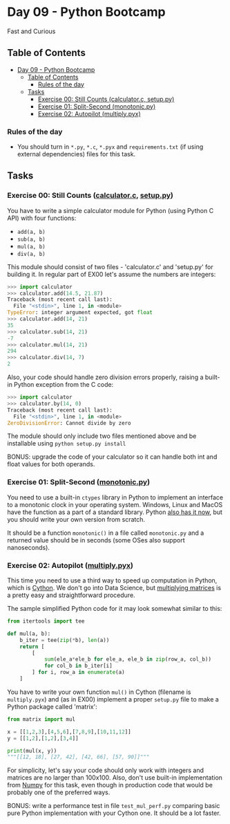 # Day 09 - Python Bootcamp

Fast and Curious

## Table of Contents

- [Day 09 - Python Bootcamp](#day-09---python-bootcamp)
  - [Table of Contents](#table-of-contents)
    - [Rules of the day](#rules-of-the-day)
  - [Tasks](#tasks)
    - [Exercise 00: Still Counts (calculator.c, setup.py)](#exercise-00-still-counts-calculatorc-setuppy)
    - [Exercise 01: Split-Second (monotonic.py)](#exercise-01-split-second-monotonicpy)
    - [Exercise 02: Autopilot (multiply.pyx)](#exercise-02-autopilot-multiplypyx)

### Rules of the day

- You should turn in `*.py`, `*.c`, `*.pyx` and `requirements.txt` (if using external dependencies) files for this task.

## Tasks

### Exercise 00: Still Counts ([calculator.c](src/ex00/calculator.c), [setup.py](src/ex00/setup.py))

You have to write a simple calculator module for Python (using Python C API) with four functions:

- `add(a, b)`
- `sub(a, b)`
- `mul(a, b)`
- `div(a, b)`

This module should consist of two files - 'calculator.c' and 'setup.py' for building it.
In regular part of EX00 let's assume the numbers are integers:

```python
>>> import calculator
>>> calculator.add(14.5, 21.87)
Traceback (most recent call last):
  File "<stdin>", line 1, in <module>
TypeError: integer argument expected, got float
>>> calculator.add(14, 21)
35
>>> calculator.sub(14, 21)
-7
>>> calculator.mul(14, 21)
294
>>> calculator.div(14, 7)
2
```

Also, your code should handle zero division errors properly, raising a built-in Python exception
from the C code:

```python
>>> import calculator
>>> calculator.by(14, 0)
Traceback (most recent call last):
  File "<stdin>", line 1, in <module>
ZeroDivisionError: Cannot divide by zero
```

The module should only include two files mentioned above and be installable using
`python setup.py install`

BONUS: upgrade the code of your calculator so it can handle both int and float values for both
operands.

### Exercise 01: Split-Second ([monotonic.py](src/ex01/monotonic.py))

You need to use a built-in `ctypes` library in Python to implement an interface to a monotonic
clock in your operating system. Windows, Linux and MacOS have the function as a part of a standard
library. Python [also has it now](https://peps.python.org/pep-0418/#time-monotonic), but you
should write your own version from scratch.

It should be a function `monotonic()` in a file called `monotonic.py` and a returned value should
be in seconds (some OSes also support nanoseconds).

### Exercise 02: Autopilot ([multiply.pyx](src/ex02/matrix/multiply.pyx))

This time you need to use a third way to speed up computation in Python, which is [Cython](https://cython.org/).
We don't go into Data Science, but [multiplying matrices](https://en.wikipedia.org/wiki/Matrix_multiplication) is a pretty easy and
straightforward procedure.

The sample simplified Python code for it may look somewhat similar to this:

```python
from itertools import tee

def mul(a, b):
    b_iter = tee(zip(*b), len(a))
    return [
        [
            sum(ele_a*ele_b for ele_a, ele_b in zip(row_a, col_b))
            for col_b in b_iter[i]
        ] for i, row_a in enumerate(a)
    ]
```

You have to write your own function `mul()` in Cython (filename is `multiply.pyx`) and (as in EX00)
implement a proper `setup.py` file to make a Python package called 'matrix':

```python
from matrix import mul

x = [[1,2,3],[4,5,6],[7,8,9],[10,11,12]]
y = [[1,2],[1,2],[3,4]]

print(mul(x, y))
"""[[12, 18], [27, 42], [42, 66], [57, 90]]"""
```

For simplicity, let's say your code should only work with integers and matrices are no larger than
100x100. Also, don't use built-in implementation from [Numpy](https://numpy.org/) for this task,
even though in production code that would be probably one of the preferred ways.

BONUS: write a performance test in file `test_mul_perf.py` comparing basic pure Python
implementation with your Cython one. It should be a lot faster.
